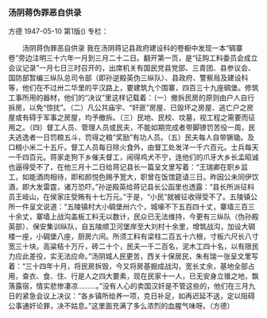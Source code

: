 ### 汤阴蒋伪罪恶自供录
方德
1947-05-10
第1版()
专栏：

　　汤阴蒋伪罪恶自供录
    我在汤阴蒋记县政府建设科的卷橱中发现一本“碉寨卷”旁边注明三十六年一月到三月二十二日。翻开第一页，是“征购工料委员会成立会议记录”一月七日三时召开的，出席机关有国民党县党部、三青团、县参议会、国防部暂编三纵队总司令部（即孙逆殿英伪三纵队）、县政府、警察局及建设科等，他们在不过卅二华里的平汉路上，要建筑九个围寨，四百三十九座碉堡。修筑工事所用的器材，他们的“决议”里这样记载着：（一）撤拆民房的原则由户人自行拆房，以免“惊扰”。（二）凡公共庙宇、“奸匪”房屋、已毁坏之房屋、逃亡户之房屋或有碍于军事之房屋，均予撤拆。（三）民地、民校、坟墓，视工程之需要而征用之。（四）督工人员、管理人员或民夫，不能如期完成者带脚镣罚苦役一周，民夫逃逸者一日罚粮五斗，罚得之粮“奖励”有功人员。（五）民夫每人自带镢锄。及口粮小米二十五斤。督工人员每日除火食外，由督工处发洋一千六百元。士兵每天一千四百元。蒋家走狗下乡催夫督工，闹得鸡犬不宁，连他们的爪牙大乡长孟昭诚也逼得受不了，在他三月十二日给蒋记县长一篇呈文里写着：“王瑞卿在职乡监工，如能酒肉相待，即和颜悦色赐予宽大，职曾在饭馆筵请三日。昨因公未同伊饮酒，即大发雷霆，诸万恐吓。”孙逆殿英给蒋记县长公函里也透露：“县长所派征料员王岐山，在侯家庄受贿有十七万元。”于是，“小民”就被征收得受不了。五陵镇公所一件呈文说道：“五陵镇村大小碉堡卅六个，城壕不下五百四十丈，寨墙三百三十余丈，寨墙上战沟盖板工料无以数计，民众已无法维持，今更有三纵队（伪孙殿英部）、保安集训纵队，自五陵顺卫河堡岸至大刘村十余里，增筑战沟，加设大碉楼一座，小碉堡八座，厨房六间。所须工料有梁柱二百五十六根，寸板六尺长八寸宽三十块。高粱秸十万斤，砖二十个，民夫一千二百名，泥木工四十名，以有限民力应此差役，实无法应命。”汤阴城人民更苦，西关十保居民，朱有瑞一张呈文里写着：“三十四年十月，将民房拆毁，今又将房基掘成战沟，宽长丈余，基地全部占用，查衣、食、住、行是人之四大要素，现在民家十一人，已无安身立锥之地，飘落露宿，情实悲惨凄凉………。”没有人心的卖国汉奸是不管这些的，他们在三月九日的紧急会议上决议：“各乡镇所给养一项，克日补足，如再迟延不送，定以阻碍公事通奸论罪，决不姑息。”这里面充满了多么浓烈的血腥气味呀。（方德）
